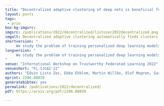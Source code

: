 ```yaml
---
title: "Decentralized adaptive clustering of deep nets is beneficial for client collaboration"
layout: posts
tags:
 - prio
box-bg-imgsrc: 
imgsrc: /publications/2022/decentralized/listozec2022decentralized.png
imgalt: Decentralized adaptive clustering automatically finds clusters of clients which benefits from collaboration.
shortversion: "
     We study the problem of training personalized deep learning models in a decentralized peer-to-peer setting, focusing on the setting where data distributions differ between the clients and where different clients have different local learning tasks. We study both covariate and label shift, and our contribution is an algorithm which for each client finds beneficial collaborations based on a similarity estimate for the local task. Our method does not rely on hyperparameters which are hard to estimate, such as the number of client clusters, but rather continuously adapts to the network topology using soft cluster assignment based on a novel adaptive gossip algorithm. We test the proposed method in various settings where data is not independent and identically distributed among the clients. The experimental evaluation shows that the proposed method performs better than previous state-of-the-art algorithms for this problem setting, and handles situations well where previous methods fail. "
longversion: "
     We study the problem of training personalized deep learning models in a decentralized peer-to-peer setting, focusing on the setting where data distributions differ between the clients and where different clients have different local learning tasks. We study both covariate and label shift, and our contribution is an algorithm which for each client finds beneficial collaborations based on a similarity estimate for the local task. Our method does not rely on hyperparameters which are hard to estimate, such as the number of client clusters, but rather continuously adapts to the network topology using soft cluster assignment based on a novel adaptive gossip algorithm. We test the proposed method in various settings where data is not independent and identically distributed among the clients. The experimental evaluation shows that the proposed method performs better than previous state-of-the-art algorithms for this problem setting, and handles situations well where previous methods fail.
"
venue: "International Workshop on Trustworthy Federated Learning 2022"
venueshort: "FL-IJCAI'22"
authors: "Edvin Listo Zec, Ebba Ekblom, Martin Willbo, Olof Mogren, Sarunas Girdzijauskas"
eprint: 2206.08839
generatebibtex: yes
permalink: /publications/2022/decentralized/
pdf: https://arxiv.org/pdf/2206.08839

---
```

